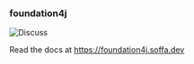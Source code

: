 ### foundation4j

![Discuss](https://img.shields.io/badge/release-0.15.0-green.svg?style=flat)

Read the docs at https://foundation4j.soffa.dev 
